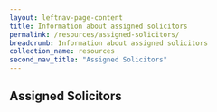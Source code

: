 ```yaml
---
layout: leftnav-page-content
title: Information about assigned solicitors
permalink: /resources/assigned-solicitors/
breadcrumb: Information about assigned solicitors
collection_name: resources
second_nav_title: "Assigned Solicitors"
---
```

Assigned Solicitors 
---
